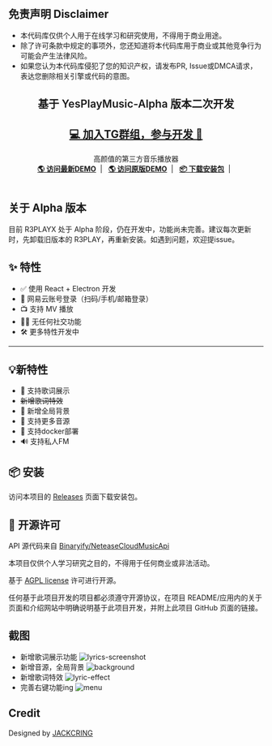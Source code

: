 <br />
<p align="center">
  <h2> 免责声明 Disclaimer </h2>
  <divider/>

  - 本代码库仅供个人用于在线学习和研究使用，不得用于商业用途。
  - 除了许可条款中规定的事项外，您还知道将本代码库用于商业或其他竞争行为可能会产生法律风险。
  - 如果您认为本代码库侵犯了您的知识产权，请发布PR, Issue或DMCA请求，表达您删除相关引擎或代码的意图。

  <h2 align="center" style="font-weight: 600">基于 YesPlayMusic-Alpha 版本二次开发</h2>
  <h2 align="center"> 
    <a  href="https://t.me/+MrhsgG741wQxNjg9">💻 加入TG群组，参与开发 👊</a>
  </h2>

  <p align="center">
    高颜值的第三方音乐播放器
    <br />
    <a href="https://music.xtify.top/" target="blank"><strong>🌎 访问最新DEMO</strong></a>&nbsp;&nbsp;|&nbsp;&nbsp;
    <a href="https://https://r3play.app/" target="blank"><strong>🌎 访问原版DEMO</strong></a>&nbsp;&nbsp;|&nbsp;&nbsp;
    <a href="https://github.com/Sherlockouo/music/releases" target="blank"><strong>📦️ 下载安装包</strong></a>&nbsp;&nbsp;|&nbsp;&nbsp;
    <br />
    <br />
  </p>
</p>

## 关于 Alpha 版本

目前 R3PLAYX 处于 Alpha 阶段，仍在开发中，功能尚未完善。建议每次更新时，先卸载旧版本的 R3PLAY，再重新安装。如遇到问题，欢迎提issue。

## ✨ 特性

- ✅ 使用 React + Electron 开发
- 🔴 网易云账号登录（扫码/手机/邮箱登录）
- 📺 支持 MV 播放
- 🚫🤝 无任何社交功能
- 🛠 更多特性开发中
----   
## 💡新特性
- 📖 支持歌词展示
- ~~新增歌词特效~~
- 🎨 新增全局背景
- 🎵 支持更多音源
- 🐳 支持docker部署
- 🔊 支持私人FM

## 📦️ 安装

访问本项目的 [Releases](https://github.com/qier222/YesPlayMusic/releases)
页面下载安装包。

<!-- - macOS 用户可以通过 Homebrew 来安装：`brew install --cask yesplaymusic`

- Windows 用户可以通过 Scoop 来安装：`scoop install extras/yesplaymusic` -->

## 📜 开源许可

API 源代码来自 [Binaryify/NeteaseCloudMusicApi](https://github.com/Binaryify/NeteaseCloudMusicApi)

本项目仅供个人学习研究之目的，不得用于任何商业或非法活动。

基于 [AGPL license](https://opensource.org/licenses/AGPL) 许可进行开源。

任何基于此项目开发的项目都必须遵守开源协议，在项目 README/应用内的关于页面和介绍网站中明确说明基于此项目开发，并附上此项目 GitHub 页面的链接。

## 截图
- 新增歌词展示功能
![lyrics-screenshot](https://github.com/Sherlockouo/music/assets/34598208/82123958-db58-4026-ab4d-19f7c8e26495)
- 新增音源，全局背景
![background](https://github.com/Sherlockouo/music/assets/34598208/87bbca8f-705a-4925-9ac7-7444ab11f0c0)
- 新增歌词特效
![lyric-effect](https://github.com/Sherlockouo/music/assets/34598208/cba01737-5522-4387-81c8-587c5c261ffe)
- 完善右键功能ing
![menu](https://github.com/Sherlockouo/music/assets/34598208/56543dbd-fa37-4642-8645-7bae856ee6d4)

## Credit

Designed by [JACKCRING](https://jackcring.com)

